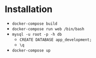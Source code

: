 # Installation

- `docker-compose build`
- `docker-compose run web /bin/bash`
- `mysql -u root -p -h db`
    - `CREATE DATABASE app_development;`
    - `\q`
- `docker-compose up`
